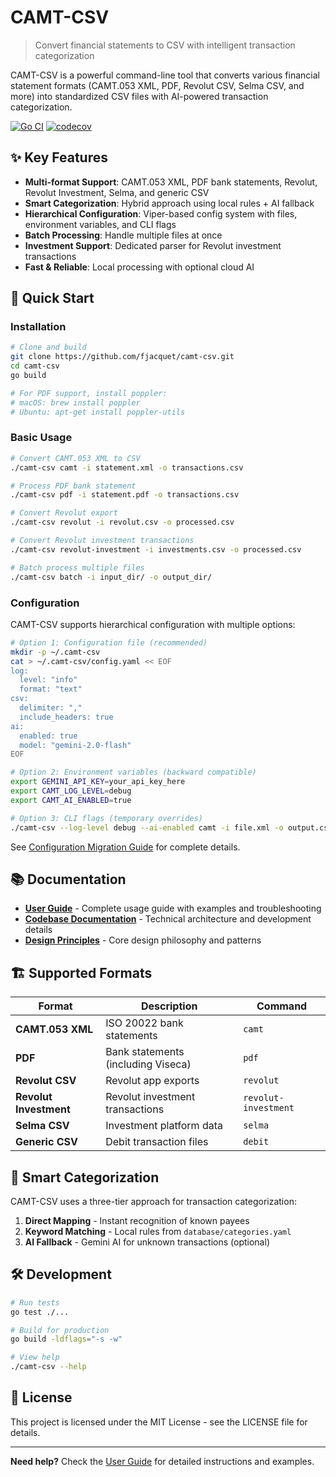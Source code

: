 # CAMT-CSV

> Convert financial statements to CSV with intelligent transaction categorization

CAMT-CSV is a powerful command-line tool that converts various financial statement formats (CAMT.053 XML, PDF, Revolut CSV, Selma CSV, and more) into standardized CSV files with AI-powered transaction categorization.

[![Go CI](https://github.com/fjacquet/camt-csv/actions/workflows/go.yml/badge.svg)](https://github.com/fjacquet/camt-csv/actions/workflows/go.yml)
[![codecov](https://codecov.io/gh/fjacquet/camt-csv/graph/badge.svg?token=ST9KKUV81N)](https://codecov.io/gh/fjacquet/camt-csv)

## ✨ Key Features

- **Multi-format Support**: CAMT.053 XML, PDF bank statements, Revolut, Revolut Investment, Selma, and generic CSV
- **Smart Categorization**: Hybrid approach using local rules + AI fallback
- **Hierarchical Configuration**: Viper-based config system with files, environment variables, and CLI flags
- **Batch Processing**: Handle multiple files at once
- **Investment Support**: Dedicated parser for Revolut investment transactions
- **Fast & Reliable**: Local processing with optional cloud AI

## 🚀 Quick Start

### Installation

```bash
# Clone and build
git clone https://github.com/fjacquet/camt-csv.git
cd camt-csv
go build

# For PDF support, install poppler:
# macOS: brew install poppler
# Ubuntu: apt-get install poppler-utils
```

### Basic Usage

```bash
# Convert CAMT.053 XML to CSV
./camt-csv camt -i statement.xml -o transactions.csv

# Process PDF bank statement
./camt-csv pdf -i statement.pdf -o transactions.csv

# Convert Revolut export
./camt-csv revolut -i revolut.csv -o processed.csv

# Convert Revolut investment transactions
./camt-csv revolut-investment -i investments.csv -o processed.csv

# Batch process multiple files
./camt-csv batch -i input_dir/ -o output_dir/
```

### Configuration

CAMT-CSV supports hierarchical configuration with multiple options:

```bash
# Option 1: Configuration file (recommended)
mkdir -p ~/.camt-csv
cat > ~/.camt-csv/config.yaml << EOF
log:
  level: "info"
  format: "text"
csv:
  delimiter: ","
  include_headers: true
ai:
  enabled: true
  model: "gemini-2.0-flash"
EOF

# Option 2: Environment variables (backward compatible)
export GEMINI_API_KEY=your_api_key_here
export CAMT_LOG_LEVEL=debug
export CAMT_AI_ENABLED=true

# Option 3: CLI flags (temporary overrides)
./camt-csv --log-level debug --ai-enabled camt -i file.xml -o output.csv
```

See [Configuration Migration Guide](docs/configuration-migration-guide.md) for complete details.

## 📚 Documentation

- **[User Guide](docs/user-guide.md)** - Complete usage guide with examples and troubleshooting
- **[Codebase Documentation](docs/codebase_documentation.md)** - Technical architecture and development details
- **[Design Principles](docs/design-principles.md)** - Core design philosophy and patterns

## 🏗️ Supported Formats

| Format | Description | Command |
|--------|-------------|----------|
| **CAMT.053 XML** | ISO 20022 bank statements | `camt` |
| **PDF** | Bank statements (including Viseca) | `pdf` |
| **Revolut CSV** | Revolut app exports | `revolut` |
| **Revolut Investment** | Revolut investment transactions | `revolut-investment` |
| **Selma CSV** | Investment platform data | `selma` |
| **Generic CSV** | Debit transaction files | `debit` |

## 🤖 Smart Categorization

CAMT-CSV uses a three-tier approach for transaction categorization:

1. **Direct Mapping** - Instant recognition of known payees
2. **Keyword Matching** - Local rules from `database/categories.yaml`
3. **AI Fallback** - Gemini AI for unknown transactions (optional)

## 🛠️ Development

```bash
# Run tests
go test ./...

# Build for production
go build -ldflags="-s -w"

# View help
./camt-csv --help
```

## 📄 License

This project is licensed under the MIT License - see the LICENSE file for details.

---

**Need help?** Check the [User Guide](docs/user-guide.md) for detailed instructions and examples.
